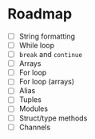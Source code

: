 # Roadmap

- [ ] String formatting
- [ ] While loop
- [ ] `break` and `continue`
- [ ] Arrays
- [ ] For loop 
- [ ] For loop (arrays)
- [ ] Alias
- [ ] Tuples
- [ ] Modules
- [ ] Struct/type methods
- [ ] Channels